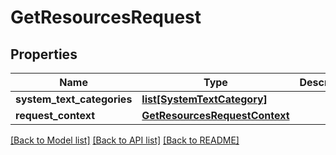 # GetResourcesRequest

## Properties
Name | Type | Description | Notes
------------ | ------------- | ------------- | -------------
**system_text_categories** | [**list[SystemTextCategory]**](SystemTextCategory.md) |  | [optional] 
**request_context** | [**GetResourcesRequestContext**](GetResourcesRequestContext.md) |  | [optional] 

[[Back to Model list]](../README.md#documentation-for-models) [[Back to API list]](../README.md#documentation-for-api-endpoints) [[Back to README]](../README.md)


